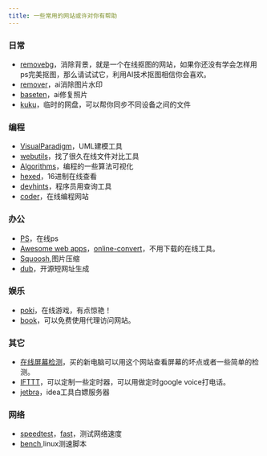 ```yaml
---
title: 一些常用的网站或许对你有帮助
---
```

### 日常
* [removebg](https://www.remove.bg/zh)，消除背景，就是一个在线抠图的网站，如果你还没有学会怎样用ps完美抠图，那么请试试它，利用AI技术抠图相信你会喜欢。
* [remover](https://remover.zmo.ai)，ai消除图片水印
* [baseten](https://app.baseten.co/apps/QPp4nPE/operator_views/RqgOnqV)，ai修复照片
* [kuku](https://d.kuku.lu/)，临时的网盘，可以帮你同步不同设备之间的文件

### 编程
* [VisualParadigm](https://online.visual-paradigm.com/cn/)，UML建模工具
* [webutils](https://www.webutils.app/)，找了很久在线文件对比工具
* [Algorithms](https://www.cs.usfca.edu/~galles/visualization/Algorithms.html)，编程的一些算法可视化
* [hexed](https://hexed.it/)，16进制在线查看
* [devhints](https://devhints.io/)，程序员用查询工具
* [coder](https://riju.codes/)，在线编程网站


### 办公
* [PS](https://ps.gaoding.com/)，在线ps
* [Awesome web apps](https://123apps.com/)，[online-convert](https://www.online-convert.com/)，不用下载的在线工具。
* [Squoosh](https://squoosh.app/),图片压缩
* [dub](https://dub.sh/)，开源短网址生成


### 娱乐
* [poki](https://poki.com/)，在线游戏，有点惊艳！
* [book](https://www.vpnbook.com/)，可以免费使用代理访问网站。


### 其它
* [在线屏幕检测](https://screen.bmcx.com/#welcome)，买的新电脑可以用这个网站查看屏幕的坏点或者一些简单的检测。
* [IFTTT](https://ifttt.com/)，可以定制一些定时器，可以用做定时google voice打电话。
* [jetbra](https://3.jetbra.in/)，idea工具白嫖服务器


### 网络
* [speedtest](https://www.speedtest.net/)，[fast](https://fast.com/)，测试网络速度
* [bench](https://bench.sh/),linux测速脚本
